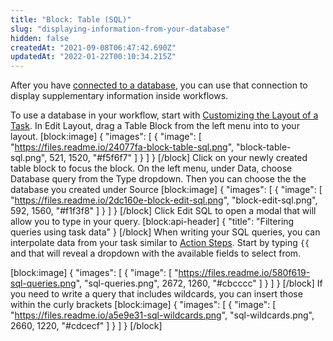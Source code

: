 ```yaml
---
title: "Block: Table (SQL)"
slug: "displaying-information-from-your-database"
hidden: false
createdAt: "2021-09-08T06:47:42.690Z"
updatedAt: "2022-01-22T00:10:34.215Z"
---
```

After you have [connected to a database](doc:connecting-to-a-database), you can use that connection to display supplementary information inside workflows.

To use a database in your workflow, start with [Customizing the Layout of a Task](doc:custom-layout). In Edit Layout, drag a Table Block from the left menu into to your layout.
[block:image]
{
  "images": [
    {
      "image": [
        "https://files.readme.io/24077fa-block-table-sql.png",
        "block-table-sql.png",
        521,
        1520,
        "#f5f6f7"
      ]
    }
  ]
}
[/block]
Click on your newly created table block to focus the block. On the left menu, under Data, choose Database query from the Type dropdown. Then you can choose the the database you created under Source
[block:image]
{
  "images": [
    {
      "image": [
        "https://files.readme.io/2dc160e-block-edit-sql.png",
        "block-edit-sql.png",
        592,
        1560,
        "#f1f3f8"
      ]
    }
  ]
}
[/block]
Click Edit SQL to open a modal that will allow you to type in your query.
[block:api-header]
{
  "title": "Filtering queries using task data"
}
[/block]
When writing your SQL queries, you can interpolate data from your task similar to [Action Steps](doc:action-steps). Start by typing `{{` and that will reveal a dropdown with the available fields to select from.

[block:image]
{
  "images": [
    {
      "image": [
        "https://files.readme.io/580f619-sql-queries.png",
        "sql-queries.png",
        2672,
        1260,
        "#cbcccc"
      ]
    }
  ]
}
[/block]
If you need to write a query that includes wildcards, you can insert those within the curly brackets
[block:image]
{
  "images": [
    {
      "image": [
        "https://files.readme.io/a5e9e31-sql-wildcards.png",
        "sql-wildcards.png",
        2660,
        1220,
        "#cdcecf"
      ]
    }
  ]
}
[/block]